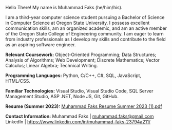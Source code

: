 Hello There! My name is Muhammad Faks (he/him/his).

I am a third-year computer science student pursuing a Bachelor of Science in Computer Science at Oregon State University. I possess excellent communication skills, am an organized academic, and am an active member of the Oregon State College of Engineering community. I am eager to learn from industry professionals as I develop my skills and contribute to the field as an aspiring software engineer.

**Relevant Coursework:** Object-Oriented Programming; Data Structures; Analysis of Algorithms; Web Development; Discrete Mathematics; Vector Calculus; Linear Algebra; Technical Writing.

**Programming Languages:** Python, C/C++, C#, SQL, JavaScript, HTML/CSS. 

**Familiar Technologies:** Visual Studio, Visual Studio Code, SQL Server Management Studio, ASP .NET, Node JS, Git, GitHub.

**Resume (Summer 2023):**
[Muhammad Faks Resume Summer 2023 (1).pdf](https://github.com/mfaks/mfaks/files/11780131/Muhammad.Faks.Resume.Summer.2023.1.pdf)

**Contact Information:**
Muhammad Faks | muhammad.faks@gmail.com
LinkedIn | https://www.linkedin.com/in/muhammad-faks-23794a211/
